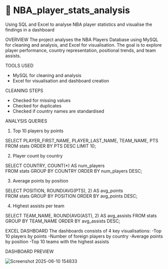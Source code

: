 # 🏀 NBA_player_stats_analysis
Using SQL and Excel to analyse NBA player statistics and visualise the findings in a dashboard


OVERVIEW
The project analyses the NBA Players Database using MySQL for cleaning and analysis, and Excel for visualisation.
The goal is to explore player performance, country representation, positional trends, and team assists.

TOOLS USED
- MySQL for cleaning and analysis
- Excel for visualisation and dashboard creation


CLEANING STEPS
- Checked for missing values
- Checked for duplicates
- Checked if country names are standardised

ANALYSIS QUERIES
1. Top 10 players by points

SELECT PLAYER_FIRST_NAME, PLAYER_LAST_NAME, TEAM_NAME, PTS   
FROM stats
ORDER BY PTS DESC
LIMIT 10;

2. Player count by country

SELECT COUNTRY, COUNT(*) AS num_players  
FROM stats
GROUP BY COUNTRY
ORDER BY num_players DESC; 

3. Average points by position

SELECT POSITION, ROUND(AVG(PTS), 2) AS avg_points  
FROM stats
GROUP BY POSITION
ORDER BY avg_points DESC;

4. Highest assists per team

SELECT TEAM_NAME, ROUND(AVG(AST), 2) AS avg_assists 
FROM stats
GROUP BY TEAM_NAME
ORDER BY avg_assists DESC;


EXCEL DASHBOARD
The dashboards consists of 4 key visualisations:
-Top 10 players by points
-Number of foreign players by country
-Average points by position
-Top 10 teams with the highest assists

DASHBOARD PREVIEW

![Screenshot 2025-06-10 154833](https://github.com/user-attachments/assets/80c36b4a-d346-4071-a7d7-5db010ce3448)

